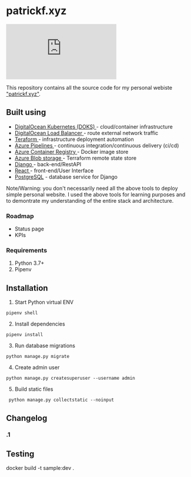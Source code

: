 # patrickf.xyz
[![Build Status](https://dev.azure.com/freemanpd36/freemanpd36/_apis/build/status/freemanpd.patrickf.xyz?branchName=master)](https://dev.azure.com/freemanpd36/freemanpd36/_build/latest?definitionId=1&branchName=master)

This repository contains all the source code for my personal webiste ["patrickf.xyz"](https://patrickf.xyz).

## Built using
* [ DigitalOcean Kubernetes (DOKS) ](https://www.digitalocean.com/) - cloud/container infrastructure
* [ DigitalOcean Load Balancer ](https://www.digitalocean.com/) - route external network traffic
* [ Teraform  ](https://www.terraform.io/) - infrastructure deployment automation
* [ Azure Pipelines ](https://azure.microsoft.com/en-us/services/devops/pipelines/) - continuous integration/continuous delivery (ci/cd)
* [ Azure Container Registry ](https://azure.microsoft.com/en-us/services/container-registry/) - Docker image store
* [ Azure Blob storage ](https://www.djangoproject.com/) - Terraform remote state store
* [ Django ](https://www.djangoproject.com/) - back-end/RestAPI
* [ React ](https://reactjs.org/) - front-end/User Interface
* [PostgreSQL](https://www.postgresql.org/) - database service for Django

Note/Warning: you don't necessarily need all the above tools to deploy simple personal website. I used the above tools for learning purposes and to demontrate my understanding of the entire stack and architecture.

### Roadmap
* Status page
* KPIs

### Requirements
1. Python 3.7+
1. Pipenv 

## Installation
1. Start Python virtual ENV
```
pipenv shell
```
2. Install dependencies
```
pipenv install
```
3. Run database migrations
```
python manage.py migrate
```
4. Create admin user
```
python manage.py createsuperuser --username admin
```

5. Build static files
```
 python manage.py collectstatic --noinput
```

## Changelog

### .1

## Testing
docker build -t sample:dev .
